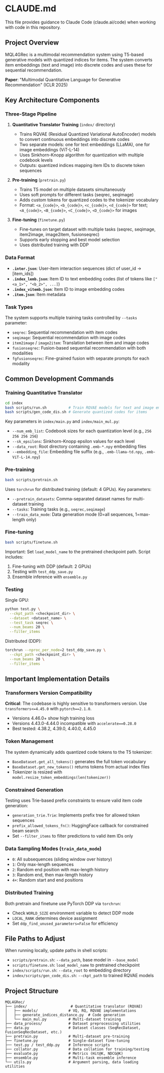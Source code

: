 # CLAUDE.md

This file provides guidance to Claude Code (claude.ai/code) when working with code in this repository.

## Project Overview

MQL4GRec is a multimodal recommendation system using T5-based generative models with quantized indices for items. The system converts item embeddings (text and image) into discrete codes and uses these for sequential recommendation.

**Paper**: "Multimodal Quantitative Language for Generative Recommendation" (ICLR 2025)

## Key Architecture Components

### Three-Stage Pipeline

1. **Quantitative Translator Training** (`index/` directory)
   - Trains RQVAE (Residual Quantized Variational AutoEncoder) models to convert continuous embeddings into discrete codes
   - Two separate models: one for text embeddings (LLaMA), one for image embeddings (ViT-L-14)
   - Uses Sinkhorn-Knopp algorithm for quantization with multiple codebook levels
   - Outputs: quantized indices mapping item IDs to discrete token sequences

2. **Pre-training** (`pretrain.py`)
   - Trains T5 model on multiple datasets simultaneously
   - Uses soft prompts for different tasks (seqrec, seqimage)
   - Adds custom tokens for quantized codes to the tokenizer vocabulary
   - Format: `<a_{code}>`, `<b_{code}>`, `<c_{code}>`, `<d_{code}>` for text; `<A_{code}>`, `<B_{code}>`, `<C_{code}>`, `<D_{code}>` for images

3. **Fine-tuning** (`finetune.py`)
   - Fine-tunes on target dataset with multiple tasks (seqrec, seqimage, item2image, image2item, fusionseqrec)
   - Supports early stopping and best model selection
   - Uses distributed training with DDP

### Data Format

- **`.inter.json`**: User-item interaction sequences (dict of user_id -> [item_ids])
- **`.index_lemb.json`**: Item ID to text embedding codes (list of tokens like `["<a_1>", "<b_2>", ...]`)
- **`.index_vitemb.json`**: Item ID to image embedding codes
- **`.item.json`**: Item metadata

### Task Types

The system supports multiple training tasks controlled by `--tasks` parameter:
- `seqrec`: Sequential recommendation with item codes
- `seqimage`: Sequential recommendation with image codes
- `item2image` / `image2item`: Translation between item and image codes
- `fusionseqrec`: Fusion-based sequential recommendation with both modalities
- `fgfusionseqrec`: Fine-grained fusion with separate prompts for each modality

## Common Development Commands

### Training Quantitative Translator

```bash
cd index
bash scripts/run.sh          # Train RQVAE models for text and image embeddings
bash scripts/gen_code_dis.sh # Generate quantized codes for items
```

Key parameters in `index/main.py` and `index/main_mul.py`:
- `--num_emb_list`: Codebook sizes for each quantization level (e.g., `256 256 256 256`)
- `--sk_epsilons`: Sinkhorn-Knopp epsilon values for each level
- `--data_root`: Root directory containing `.emb-*.npy` embedding files
- `--embedding_file`: Embedding file suffix (e.g., `.emb-llama-td.npy`, `.emb-ViT-L-14.npy`)

### Pre-training

```bash
bash scripts/pretrain.sh
```

Uses `torchrun` for distributed training (default: 4 GPUs). Key parameters:
- `--pretrain_datasets`: Comma-separated dataset names for multi-dataset training
- `--tasks`: Training tasks (e.g., `seqrec,seqimage`)
- `--train_data_mode`: Data generation mode (0=all sequences, 1=max-length only)

### Fine-tuning

```bash
bash scripts/finetune.sh
```

Important: Set `load_model_name` to the pretrained checkpoint path. Script includes:
1. Fine-tuning with DDP (default: 2 GPUs)
2. Testing with `test_ddp_save.py`
3. Ensemble inference with `ensemble.py`

### Testing

Single GPU:
```bash
python test.py \
  --ckpt_path <checkpoint_dir> \
  --dataset <dataset_name> \
  --test_task seqrec \
  --num_beams 20 \
  --filter_items
```

Distributed (DDP):
```bash
torchrun --nproc_per_node=2 test_ddp_save.py \
  --ckpt_path <checkpoint_dir> \
  --num_beams 20 \
  --filter_items
```

## Important Implementation Details

### Transformers Version Compatibility

**Critical**: The codebase is highly sensitive to transformers version. Use `transformers<=4.45.0` with `pytorch==2.1.0`.
- Versions 4.46.0+ show high training loss
- Versions 4.43.0-4.44.0 incompatible with `accelerate==0.28.0`
- Best tested: 4.38.2, 4.39.0, 4.40.0, 4.45.0

### Token Management

The system dynamically adds quantized code tokens to the T5 tokenizer:
- `BaseDataset.get_all_tokens()` generates the full token vocabulary
- `BaseDataset.get_new_tokens()` returns tokens from actual index files
- Tokenizer is resized with `model.resize_token_embeddings(len(tokenizer))`

### Constrained Generation

Testing uses Trie-based prefix constraints to ensure valid item code generation:
- `generation_trie.Trie`: Implements prefix tree for allowed token sequences
- `prefix_allowed_tokens_fn()`: HuggingFace callback for constrained beam search
- Set `--filter_items` to filter predictions to valid item IDs only

### Data Sampling Modes (`train_data_mode`)

- `0`: All subsequences (sliding window over history)
- `1`: Only max-length sequences
- `2`: Random end position with max-length history
- `3`: Random end, then max-length history
- `4+`: Random start and end positions

### Distributed Training

Both pretrain and finetune use PyTorch DDP via `torchrun`:
- Check `WORLD_SIZE` environment variable to detect DDP mode
- `LOCAL_RANK` determines device assignment
- Set `ddp_find_unused_parameters=False` for efficiency

## File Paths to Adjust

When running locally, update paths in shell scripts:
- `scripts/pretrain.sh`: `--data_path`, base model in `--base_model`
- `scripts/finetune.sh`: `load_model_name` to pretrained checkpoint
- `index/scripts/run.sh`: `--data_root` to embedding directory
- `index/scripts/gen_code_dis.sh`: `--ckpt_path` to trained RQVAE models

## Project Structure

```
MQL4GRec/
├── index/                    # Quantitative translator (RQVAE)
│   ├── models/              # VQ, RQ, RQVAE implementations
│   ├── generate_indices_distance.py  # Code generation
│   └── main_mul.py          # Multi-dataset training
├── data_process/            # Dataset preprocessing utilities
├── data.py                  # Dataset classes (SeqRecDataset, FusionSeqRecDataset, etc.)
├── pretrain.py              # Multi-dataset pre-training
├── finetune.py              # Single-dataset fine-tuning
├── test.py / test_ddp.py    # Inference scripts
├── collator.py              # Data collation for training/testing
├── evaluate.py              # Metrics (Hit@K, NDCG@K)
├── ensemble.py              # Multi-task ensemble inference
└── utils.py                 # Argument parsing, data loading utilities
```
